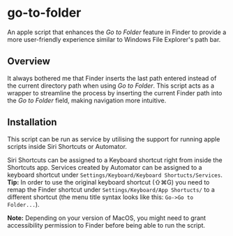 # go-to-folder

An apple script that enhances the *Go to Folder* feature in Finder to provide a more user-friendly experience similar to Windows File Explorer's path bar.

## Overview

It always bothered me that Finder inserts the last path entered instead of the current directory path when using *Go to Folder*. This script acts as a wrapper to streamline the process by inserting the current Finder path into the *Go to Folder* field, making navigation more intuitive.


## Installation

This script can be run as service by utilising the support for running apple scripts inside Siri Shortcuts or Automator. 

Siri Shortcuts can be assigned to a Keyboard shortcut right from inside the Shortcuts app. Services created by Automator can be assigned to a keyboard shortcut under ``Settings/Keyboard/Keyboard Shortucts/Services``.
**Tip:** In order to use the original keyboard shortcut (⇧⌘G) you need to remap the Finder shortcut under ``Settings/Keyboard/App Shortucts/`` to a different shortcut (the menu title syntax looks like this: ``Go->Go to Folder...``).



**Note:** Depending on your version of MacOS, you might need to grant accessibility permission to Finder before being able to run the script.
